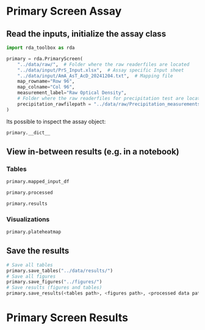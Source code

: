 # Primary Screen Assay



## Read the inputs, initialize the assay class

```Python
import rda_toolbox as rda

primary = rda.PrimaryScreen(
    "../data/raw/",  # Folder where the raw readerfiles are located
    "../data/input/PrS_Input.xlsx",  # Assay specific Input sheet
    "../data/input/AmA_AsT_AcD_20241204.txt",  # Mapping file
    map_rowname="Row 96",
    map_colname="Col 96",
    measurement_label="Raw Optical Density",
    # Folder where the raw readerfiles for precipitation test are located
    precipitation_rawfilepath = "../data/raw/Precipitation_measurements/"
)
```


Its possible to inspect the assay object:

```Python
primary.__dict__
```

## View in-between results (e.g. in a notebook)

### Tables

```Python
primary.mapped_input_df
```

```Python
primary.processed
```

```Python
primary.results
```

### Visualizations

```Python
primary.plateheatmap
```

## Save the results

```Python
# Save all tables
primary.save_tables("../data/results/")
# Save all figures
primary.save_figures("../figures/")
# Save results (figures and tables)
primary.save_results(<tables path>, <figures path>, <processed data path>, figureformats=["svg, html"], tableformats=["xlsx", "csv"])
```

# Primary Screen Results

